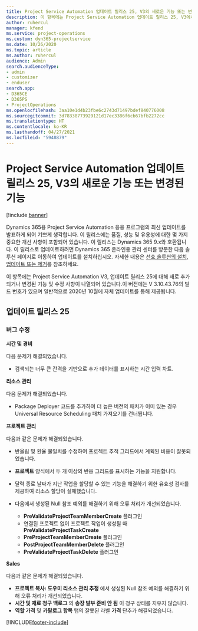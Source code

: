 ```yaml
---
title: Project Service Automation 업데이트 릴리스 25, V3의 새로운 기능 또는 변경된 기능
description: 이 항목에는 Project Service Automation 업데이트 릴리스 25, V3에서 사용할 수 있는 기능 및 수정 사항이 나열되어 있습니다.
author: ruhercul
manager: kfend
ms.service: project-operations
ms.custom: dyn365-projectservice
ms.date: 10/26/2020
ms.topic: article
ms.author: ruhercul
audience: Admin
search.audienceType:
- admin
- customizer
- enduser
search.app:
- D365CE
- D365PS
- ProjectOperations
ms.openlocfilehash: 3aa10e1d4b23fbe6c2743d71497bdef840776008
ms.sourcegitcommit: 3d78338773929121d17ec3386f6cb67bfb2272cc
ms.translationtype: HT
ms.contentlocale: ko-KR
ms.lasthandoff: 04/27/2021
ms.locfileid: "5948879"
---
```

# <a name="whats-new-or-changed-in-project-service-automation-update-release-25-v3"></a>Project Service Automation 업데이트 릴리스 25, V3의 새로운 기능 또는 변경된 기능

[!include [banner](../includes/psa-now-project-operations.md)]

Dynamics 365용 Project Service Automation 응용 프로그램의 최신 업데이트를 발표하게 되어 기쁘게 생각합니다. 이 릴리스에는 품질, 성능 및 유용성에 대한 몇 가지 중요한 개선 사항이 포함되어 있습니다. 이 릴리스는 Dynamics 365 9.x와 호환됩니다. 이 릴리스로 업데이트하려면 Dynamics 365 온라인용 관리 센터를 방문한 다음 솔루션 페이지로 이동하여 업데이트를 설치하십시오. 자세한 내용은 [선호 솔루션의 설치, 업데이트 또는 제거](/power-platform/admin/install-remove-preferred-solution)를 참조하세요.

이 항목에는 Project Service Automation V3, 업데이트 릴리스 25에 대해 새로 추가되거나 변경된 기능 및 수정 사항이 나열되어 있습니다.이 버전에는 V 3.10.43.76의 빌드 번호가 있으며 일반적으로 2020년 10월에 자체 업데이트를 통해 제공됩니다.

## <a name="update-release-25"></a>업데이트 릴리스 25

### <a name="bug-fixes"></a>버그 수정

**시간 및 경비**

다음 문제가 해결되었습니다.

- 검색되는 너무 큰 간격을 기반으로 추가 데이터를 표시하는 시간 입력 차트.

**리소스 관리**

다음 문제가 해결되었습니다.

- Package Deployer 코드를 추가하여 더 높은 버전의 패치가 이미 있는 경우 Universal Resource Scheduling 패치 가져오기를 건너뜁니다.

**프로젝트 관리**

다음과 같은 문제가 해결되었습니다.

- 반올림 및 환율 불일치를 수정하여 프로젝트 추적 그리드에서 계획된 비용이 잘못되었습니다.
- **프로젝트** 양식에서 두 개 이상의 반응 그리드를 표시하는 기능을 지원합니다.
- 달력 종료 날짜가 지난 작업을 할당할 수 있는 기능을 해결하기 위한 유효성 검사를 제공하여 리소스 할당이 실패했습니다.
- 다음에서 생성된 Null 참조 예외를 해결하기 위해 오류 처리가 개선되었습니다.

    - **PreValidateProjectTeamMemberCreate** 플러그인
    - 연결된 프로젝트 없이 프로젝트 작업이 생성될 때 **PreValidateProjectTaskCreate**
    - **PreProjectTeamMemberCreate** 플러그인
    - **PostProjectTeamMemberDelete** 플러그인
    - **PreValidateProjectTaskDelete** 플러그인

**Sales**

다음과 같은 문제가 해결되었습니다.

- **프로젝트 복사: 도우미 리소스 관리 추정** 에서 생성된 Null 참조 예외를 해결하기 위해 오류 처리가 개선되었습니다.
- **시간 및 재료 청구 백로그** 의 **송장 발부 준비 안 됨** 이 청구 상태를 지우지 않습니다.
- **역할 가격** 및 **카탈로그 항목** 탭의 잘못된 라벨 **가격** 단추가 해결되었습니다.


[!INCLUDE[footer-include](../includes/footer-banner.md)]